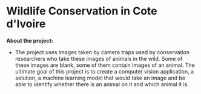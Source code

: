 # Wildlife Conservation in Cote d'Ivoire

**About the project:**

- The project uses images taken by camera traps used by conservation researchers who take these images of animals in the wild. Some of these images are blank, some of them contain images of an animal. The ultimate goal of this project is to create a computer vision application, a solution, a machine learning model that would take an image and be able to identify whether there is an animal on it and which animal it is. 